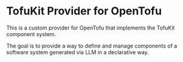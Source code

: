 # TofuKit Provider for OpenTofu

This is a custom provider for OpenTofu that implements the TofuKit component system.

The goal is to provide a way to define and manage components of a software system generated via LLM in a declarative way.
